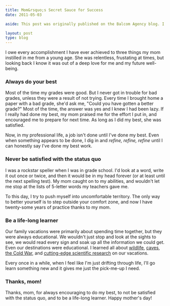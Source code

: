 ```yaml
---
title: Mom&rsquo;s Secret Sauce for Success
date: 2011-05-03

aside: This post was originally published on the Balcom Agency blog. I have syndicated it here for archival purposes. "Read it on the Balcom blog &raquo;":http://balcomagency.com/blog

layout: post
type: blog
---
```

I owe every accomplishment I have ever achieved to three things my mom
instilled in me from a young age. She was relentless, frustating at
times, but looking back I know it was out of a deep love for me and my
future well-being.

### Always do your best

Most of the time my grades were good. But I never got in trouble for bad
grades, unless they were a result of not trying. Every time I brought
home a paper with a bad grade, she'd ask me, "Could you have gotten a
better grade?" Most of the time, the answer was yes and I knew I had
been lazy. If I really had done my best, my mom praised me for the
effort I put in, and encouraged me to prepare for next time. As long as
I did my best, she was satisfied.

Now, in my professional life, a job isn't done until I've done my best.
Even when something appears to be done, I dig in and *refine, refine,
refine* until I can honestly say I've done my best work.

### Never be satisfied with the status quo

I was a rockstar speller when I was in grade school. I'd look at a word,
write it out once or twice, and then it would be in my head forever (or
at least until the next spelling test). My mom caught on to my
abilities, and wouldn't let me stop at the lists of 5-letter words my
teachers gave me.

To this day, I try to push myself into uncomfortable territory. The only
way to better yourself is to step outside your comfort zone, and now I
have twenty-some years of practice thanks to my mom.

### Be a life-long learner

Our family vacations were primarily about spending time together, but
they were always educational. We wouldn't just stop and look at the
sights to see, we would read every sign and soak up all the information
we could get. Even our destinations were educational. I learned all
about [wildlife](http://www.desertmuseum.org/),
[caves](http://www.nps.gov/cave), [the Cold
War](http://www.titanmissilemuseum.org/), and [cutting-edge scientific
research](http://www.b2science.org/) on our vacations.

Every once in a while, when I feel like I'm just drifting through life,
I'll go learn something new and it gives me just the pick-me-up I need.

### Thanks, mom!

Thanks, mom, for always encouraging to do my best, to not be satisfied
with the status quo, and to be a life-long learner. Happy mother's day!
